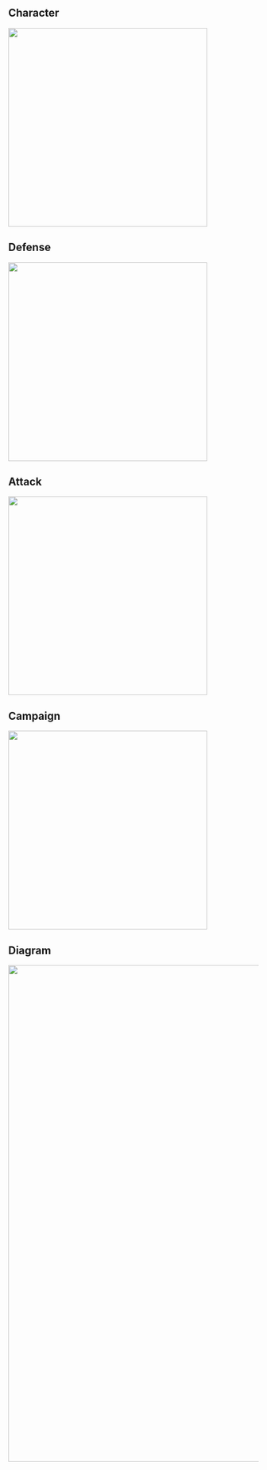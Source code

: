 ## Character

<img src="https://user-images.githubusercontent.com/122938102/236099107-c6553663-4685-4946-a475-aaee21f28101.png" width=400>

## Defense

<img src="https://user-images.githubusercontent.com/122938102/236099107-c6553663-4685-4946-a475-aaee21f28101.png" width=400>

## Attack

<img src="https://user-images.githubusercontent.com/122938102/236099107-c6553663-4685-4946-a475-aaee21f28101.png" width=400>

## Campaign

<img src="https://user-images.githubusercontent.com/122938102/236099107-c6553663-4685-4946-a475-aaee21f28101.png" width=400>

## Diagram

<img src="https://user-images.githubusercontent.com/122938102/236098271-bfbf97ae-4ae6-41cd-ac78-e64ab604eedc.png" width="1000">
